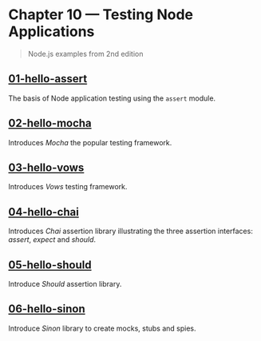 # Chapter 10 &mdash; Testing Node Applications
> Node.js examples from 2nd edition

## [01-hello-assert](./01-hello-assert/)
The basis of Node application testing using the `assert` module.

## [02-hello-mocha](./02-hello-mocha/)
Introduces *Mocha* the popular testing framework.

## [03-hello-vows](./03-hello-vows/)
Introduces *Vows* testing framework.

## [04-hello-chai](./04-hello-chai/)
Introduces *Chai* assertion library illustrating the three assertion interfaces: *assert*, *expect* and *should*.

## [05-hello-should](./05-hello-should/)
Introduce *Should* assertion library.

## [06-hello-sinon](./06-hello-sinon/)
Introduce *Sinon* library to create mocks, stubs and spies.